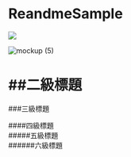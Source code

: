 # ReandmeSample
[![](https://play.google.com/intl/en_us/badges/images/generic/en_badge_web_generic.png?hl=zh-tw)](https://play.google.com/store/apps/details?id=com.sean.green)


![mockup (5)](https://user-images.githubusercontent.com/77279829/123379682-0f7a2680-d5c1-11eb-9761-3fad81611e56.png)



##二級標題
====
###三級標題  

####四級標題  
#####五級標題  
######六級標題  
